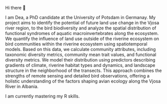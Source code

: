 Hi there 👋

I am Dea, a PhD candidate at the University of Potsdam in Germanay. My project aims to identify the potential of future land use change in the Vjosa river region, to the bird biodiversity and analyze the spatial distribution of functional syndromes of aquatic macroinvertebrates along the ecosystem. We quantify the influence of land use outside of the riverine ecosystem on bird communities within the riverine ecosystem using spatiotemporal models. Based on this data, we calculate community attributes, including taxonomic diversity metrics, community mean trait values, and functional diversity metrics. We model their distribution using predictors describing gradients of climate, riverine habitat types and dynamics, and landscape structure in the neighborhood of the transects. This approach combines the strengths of remote sensing and detailed bird observations, offering a holistic understanding of the factors shaping avian ecology along the Vjosa River in Albania.

I am currently mastering my R skills. 



